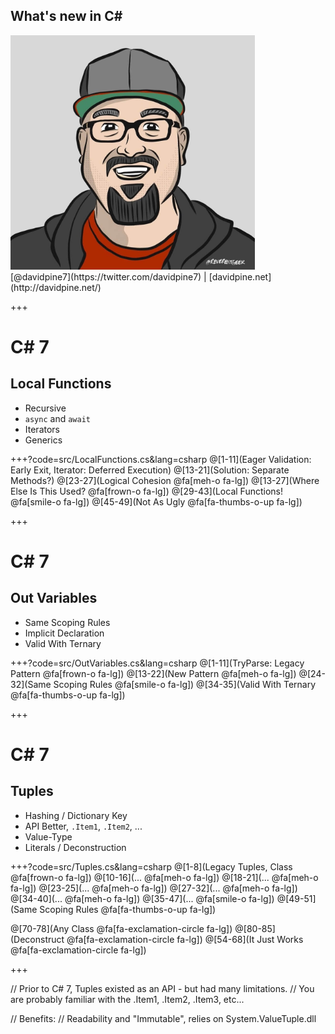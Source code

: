 ## <span>What's new in C#</span>
<img src="assets/me.jpg" height="375" />
<br />
[@davidpine7](https://twitter.com/davidpine7) | [davidpine.net](http://davidpine.net/)

+++

# C# 7
## Local Functions

- Recursive
- `async` and `await`
- Iterators
- Generics

+++?code=src/LocalFunctions.cs&lang=csharp
@[1-11](Eager Validation: Early Exit, Iterator: Deferred Execution)
@[13-21](Solution: Separate Methods?)
@[23-27](Logical Cohesion @fa[meh-o fa-lg])
@[13-27](Where Else Is This Used? @fa[frown-o fa-lg])
@[29-43](Local Functions! @fa[smile-o fa-lg])
@[45-49](Not As Ugly @fa[fa-thumbs-o-up fa-lg])

+++

# C# 7
## Out Variables

- Same Scoping Rules
- Implicit Declaration
- Valid With Ternary 

+++?code=src/OutVariables.cs&lang=csharp
@[1-11](TryParse: Legacy Pattern @fa[frown-o fa-lg])
@[13-22](New Pattern @fa[meh-o fa-lg])
@[24-32](Same Scoping Rules @fa[smile-o fa-lg])
@[34-35](Valid With Ternary @fa[fa-thumbs-o-up fa-lg])

+++

# C# 7
## Tuples

- Hashing / Dictionary Key
- API Better, `.Item1`, `.Item2`, ...
- Value-Type
- Literals / Deconstruction

+++?code=src/Tuples.cs&lang=csharp
@[1-8](Legacy Tuples, Class @fa[frown-o fa-lg])
@[10-16](... @fa[meh-o fa-lg])
@[18-21](... @fa[meh-o fa-lg])
@[23-25](... @fa[meh-o fa-lg])
@[27-32](... @fa[meh-o fa-lg])
@[34-40](... @fa[meh-o fa-lg])
@[35-47](... @fa[smile-o fa-lg])
@[49-51](Same Scoping Rules @fa[fa-thumbs-o-up fa-lg])

@[70-78](Any Class @fa[fa-exclamation-circle fa-lg])
@[80-85](Deconstruct @fa[fa-exclamation-circle fa-lg])
@[54-68](It Just Works @fa[fa-exclamation-circle fa-lg])

+++




// Prior to C# 7, Tuples existed as an API - but had many limitations.
// You are probably familiar with the .Item1, .Item2, .Item3, etc...

// Benefits:
//    Readability and "Immutable", relies on System.ValueTuple.dll


